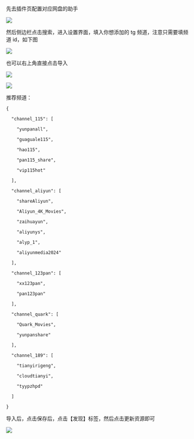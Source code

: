 先去插件页配置对应网盘的助手

![](https://images.symedia.top/2025/04/07/20250407073433144.png)

然后侧边栏点击搜索，进入设置界面，填入你想添加的 tg 频道，注意只需要填频道 id，如下图

![](https://images.symedia.top/2025/04/07/20250407073459087.png)

也可以右上角直接点击导入

![](https://images.symedia.top/2025/04/07/20250407073548413.png)

![](https://images.symedia.top/2025/04/07/20250407073602738.png)

推荐频道：

```shell
{

  "channel_115": [

    "yunpanall",

    "guaguale115",

    "hao115",

    "pan115_share",

    "vip115hot"

  ],

  "channel_aliyun": [

    "shareAliyun",

    "Aliyun_4K_Movies",

    "zaihuayun",

    "aliyunys",

    "alyp_1",

    "aliyunmedia2024"

  ],

  "channel_123pan": [

    "xx123pan",

    "pan123pan"

  ],

  "channel_quark": [

    "Quark_Movies",

    "yunpanshare"

  ],

  "channel_189": [

    "tianyirigeng",

    "cloudtianyi",

    "tyypzhpd"

  ]

}
```

导入后，点击保存后，点击【发现】标签，然后点击更新资源即可

![](https://images.symedia.top/2025/04/07/20250407074313099.png)
